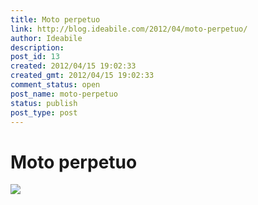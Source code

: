 ```yaml
---
title: Moto perpetuo
link: http://blog.ideabile.com/2012/04/moto-perpetuo/
author: Ideabile
description: 
post_id: 13
created: 2012/04/15 19:02:33
created_gmt: 2012/04/15 19:02:33
comment_status: open
post_name: moto-perpetuo
status: publish
post_type: post
---
```

# Moto perpetuo

![](/wp-content/uploads/2012/04/boh3-300x190.jpg)
